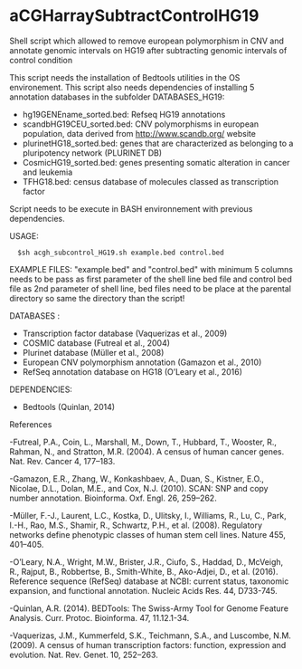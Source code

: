 # aCGHarraySubtractControlHG19
Shell script which allowed to remove european polymorphism in CNV and annotate genomic intervals on HG19 after subtracting genomic intervals of control condition

This script needs the installation of Bedtools utilities in the OS environement. This script also needs dependencies of installing 5 annotation databases in the subfolder DATABASES_HG19:

   - hg19GENEname_sorted.bed: Refseq HG19 annotations
   - scandbHG19CEU_sorted.bed: CNV polymorphisms in european population, data derived from http://www.scandb.org/ website
   - plurinetHG18_sorted.bed: genes that are characterized as belonging to a pluripotency network (PLURINET DB)
   - CosmicHG19_sorted.bed: genes presenting somatic alteration in cancer and leukemia
   - TFHG18.bed: census database of molecules classed as transcription factor

Script needs to be execute in BASH environnement with previous dependencies.

USAGE: 
      
      $sh acgh_subcontrol_HG19.sh example.bed control.bed

EXAMPLE FILES: "example.bed" and "control.bed" with minimum 5 columns needs to be pass as first parameter of the shell line bed file and control bed file as 2nd parameter of shell line, bed files need to be place at the parental directory so same the directory than the script! 

DATABASES :

   - Transcription factor database (Vaquerizas et al., 2009)
   - COSMIC database (Futreal et al., 2004)
   - Plurinet database (Müller et al., 2008)
   - European CNV polymorphism annotation (Gamazon et al., 2010)
   - RefSeq annotation database on HG18 (O’Leary et al., 2016)

DEPENDENCIES:

   - Bedtools (Quinlan, 2014)

References

-Futreal, P.A., Coin, L., Marshall, M., Down, T., Hubbard, T., Wooster, R., Rahman, N., and Stratton, M.R. (2004). A census of human cancer genes. Nat. Rev. Cancer 4, 177–183.

-Gamazon, E.R., Zhang, W., Konkashbaev, A., Duan, S., Kistner, E.O., Nicolae, D.L., Dolan, M.E., and Cox, N.J. (2010). SCAN: SNP and copy number annotation. Bioinforma. Oxf. Engl. 26, 259–262.

-Müller, F.-J., Laurent, L.C., Kostka, D., Ulitsky, I., Williams, R., Lu, C., Park, I.-H., Rao, M.S., Shamir, R., Schwartz, P.H., et al. (2008). Regulatory networks define phenotypic classes of human stem cell lines. Nature 455, 401–405.

-O’Leary, N.A., Wright, M.W., Brister, J.R., Ciufo, S., Haddad, D., McVeigh, R., Rajput, B., Robbertse, B., Smith-White, B., Ako-Adjei, D., et al. (2016). Reference sequence (RefSeq) database at NCBI: current status, taxonomic expansion, and functional annotation. Nucleic Acids Res. 44, D733-745.

-Quinlan, A.R. (2014). BEDTools: The Swiss-Army Tool for Genome Feature Analysis. Curr. Protoc. Bioinforma. 47, 11.12.1-34.

-Vaquerizas, J.M., Kummerfeld, S.K., Teichmann, S.A., and Luscombe, N.M. (2009). A census of human transcription factors: function, expression and evolution. Nat. Rev. Genet. 10, 252–263.
